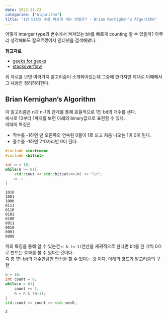 ```yaml
---
date: 2022-11-23
categories: ["Algorithm"]
title: "1인 bit의 수를 빠르게 세는 방법은? - Brian Kernighan’s Algorithm"
---
```

어떻게 interger type의 변수에서 켜져있는 bit를 빠르게 counting 할 수 있을까? 아무리 생각해봐도 잘모르겠어서 인터넷을 검색해봤다.  
  
__참고자료__  
* [geeks for geeks](https://www.geeksforgeeks.org/count-set-bits-in-an-integer/)
* [stackoverflow](https://stackoverflow.com/questions/109023/count-the-number-of-set-bits-in-a-32-bit-integer?page=1&tab=scoredesc#tab-top)  
  
위 자료를 보면 여러가지 알고리즘이 소개되어있는데 그중에 한가지만 제대로 이해해서 그 내용만 정리하려한다.  
  
## Brian Kernighan’s Algorithm
이 알고리즘은 n과 n-1의 관계를 통해 효율적으로 1인 bit의 개수를 센다.  
예시로 10부터 1까지를 보면 아래의 binary값으로 표현할 수 있다.  
이때의 특징은  
* 짝수를 -1하면 맨 오른쪽의 연속된 0들이 1로 되고 처음 나오는 1이 0이 된다.
* 홀수를 -1하면 2^0자리만 0이 된다.


```c++
#include <iostream>
#include <bitset>

int n = 10;
while(n >= 0){
    std::cout << std::bitset<4>(n) << "\n";
    n--;
}
```

    1010
    1001
    1000
    0111
    0110
    0101
    0100
    0011
    0010
    0001
    0000


위의 특징을 통해 알 수 있는건 `n & (n-1)`연산을 재귀적으로 한다면 bit를 한 개씩 0으로 만드는 효과를 볼 수 있다는것이다.  
즉 총 1인 bit의 개수만큼만 연산을 할 수 있다는 것 이다. 아래의 코드가 알고리즘의 구현 


```c++
n = 10;
int count = 0;
while(n > 0){
    count += 1;
    n = n & (n-1);
}
std::cout << count << std::endl;
```

    2

